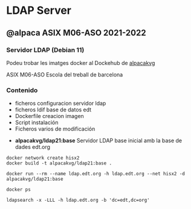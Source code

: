# LDAP Server
## @alpaca ASIX M06-ASO 2021-2022
### Servidor LDAP (Debian 11)

Podeu trobar les imatges docker al Dockehub de [alpacakvg](https://hub.docker.com/u/alpacakvg/)

ASIX M06-ASO Escola del treball de barcelona

### Contenido

+ ficheros configuracion servidor ldap
+ ficheros ldif base de datos edt
+ Dockerfile creacion imagen
+ Script instalación
+ Ficheros varios de modificación
 * **alpacakvg/ldap21:base** Servidor LDAP base inicial amb la base de dades edt.org

```
docker network create hisx2
docker build -t alpacakvg/ldap21:base .

docker run --rm --name ldap.edt.org -h ldap.edt.org --net hisx2 -d alpacakvg/ldap21:base

docker ps

ldapsearch -x -LLL -h ldap.edt.org -b 'dc=edt,dc=org'
``` 


